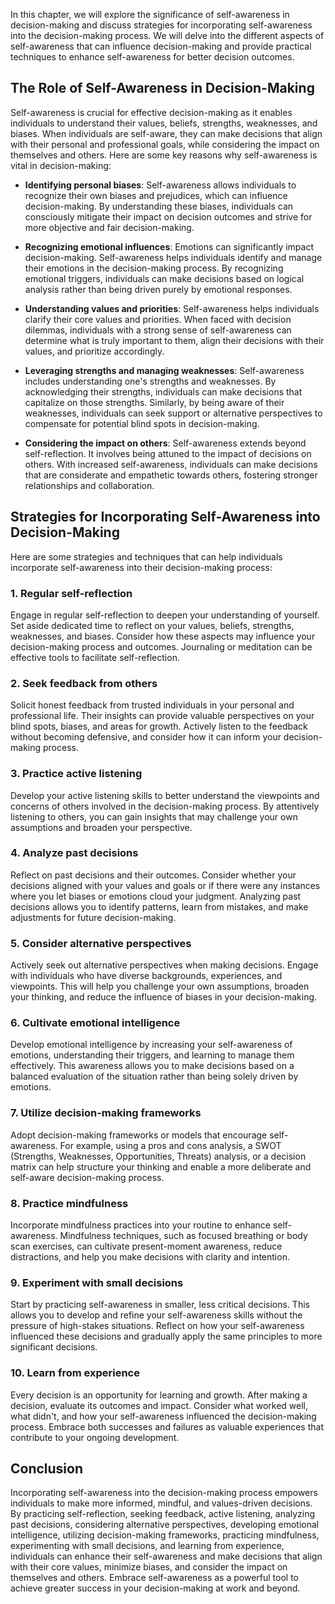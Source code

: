 
In this chapter, we will explore the significance of self-awareness in decision-making and discuss strategies for incorporating self-awareness into the decision-making process. We will delve into the different aspects of self-awareness that can influence decision-making and provide practical techniques to enhance self-awareness for better decision outcomes.

**The Role of Self-Awareness in Decision-Making**
-------------------------------------------------

Self-awareness is crucial for effective decision-making as it enables individuals to understand their values, beliefs, strengths, weaknesses, and biases. When individuals are self-aware, they can make decisions that align with their personal and professional goals, while considering the impact on themselves and others. Here are some key reasons why self-awareness is vital in decision-making:

* **Identifying personal biases**: Self-awareness allows individuals to recognize their own biases and prejudices, which can influence decision-making. By understanding these biases, individuals can consciously mitigate their impact on decision outcomes and strive for more objective and fair decision-making.

* **Recognizing emotional influences**: Emotions can significantly impact decision-making. Self-awareness helps individuals identify and manage their emotions in the decision-making process. By recognizing emotional triggers, individuals can make decisions based on logical analysis rather than being driven purely by emotional responses.

* **Understanding values and priorities**: Self-awareness helps individuals clarify their core values and priorities. When faced with decision dilemmas, individuals with a strong sense of self-awareness can determine what is truly important to them, align their decisions with their values, and prioritize accordingly.

* **Leveraging strengths and managing weaknesses**: Self-awareness includes understanding one's strengths and weaknesses. By acknowledging their strengths, individuals can make decisions that capitalize on those strengths. Similarly, by being aware of their weaknesses, individuals can seek support or alternative perspectives to compensate for potential blind spots in decision-making.

* **Considering the impact on others**: Self-awareness extends beyond self-reflection. It involves being attuned to the impact of decisions on others. With increased self-awareness, individuals can make decisions that are considerate and empathetic towards others, fostering stronger relationships and collaboration.

**Strategies for Incorporating Self-Awareness into Decision-Making**
--------------------------------------------------------------------

Here are some strategies and techniques that can help individuals incorporate self-awareness into their decision-making process:

### **1. Regular self-reflection**

Engage in regular self-reflection to deepen your understanding of yourself. Set aside dedicated time to reflect on your values, beliefs, strengths, weaknesses, and biases. Consider how these aspects may influence your decision-making process and outcomes. Journaling or meditation can be effective tools to facilitate self-reflection.

### **2. Seek feedback from others**

Solicit honest feedback from trusted individuals in your personal and professional life. Their insights can provide valuable perspectives on your blind spots, biases, and areas for growth. Actively listen to the feedback without becoming defensive, and consider how it can inform your decision-making process.

### **3. Practice active listening**

Develop your active listening skills to better understand the viewpoints and concerns of others involved in the decision-making process. By attentively listening to others, you can gain insights that may challenge your own assumptions and broaden your perspective.

### **4. Analyze past decisions**

Reflect on past decisions and their outcomes. Consider whether your decisions aligned with your values and goals or if there were any instances where you let biases or emotions cloud your judgment. Analyzing past decisions allows you to identify patterns, learn from mistakes, and make adjustments for future decision-making.

### **5. Consider alternative perspectives**

Actively seek out alternative perspectives when making decisions. Engage with individuals who have diverse backgrounds, experiences, and viewpoints. This will help you challenge your own assumptions, broaden your thinking, and reduce the influence of biases in your decision-making.

### **6. Cultivate emotional intelligence**

Develop emotional intelligence by increasing your self-awareness of emotions, understanding their triggers, and learning to manage them effectively. This awareness allows you to make decisions based on a balanced evaluation of the situation rather than being solely driven by emotions.

### **7. Utilize decision-making frameworks**

Adopt decision-making frameworks or models that encourage self-awareness. For example, using a pros and cons analysis, a SWOT (Strengths, Weaknesses, Opportunities, Threats) analysis, or a decision matrix can help structure your thinking and enable a more deliberate and self-aware decision-making process.

### **8. Practice mindfulness**

Incorporate mindfulness practices into your routine to enhance self-awareness. Mindfulness techniques, such as focused breathing or body scan exercises, can cultivate present-moment awareness, reduce distractions, and help you make decisions with clarity and intention.

### **9. Experiment with small decisions**

Start by practicing self-awareness in smaller, less critical decisions. This allows you to develop and refine your self-awareness skills without the pressure of high-stakes situations. Reflect on how your self-awareness influenced these decisions and gradually apply the same principles to more significant decisions.

### **10. Learn from experience**

Every decision is an opportunity for learning and growth. After making a decision, evaluate its outcomes and impact. Consider what worked well, what didn't, and how your self-awareness influenced the decision-making process. Embrace both successes and failures as valuable experiences that contribute to your ongoing development.

Conclusion
----------

Incorporating self-awareness into the decision-making process empowers individuals to make more informed, mindful, and values-driven decisions. By practicing self-reflection, seeking feedback, active listening, analyzing past decisions, considering alternative perspectives, developing emotional intelligence, utilizing decision-making frameworks, practicing mindfulness, experimenting with small decisions, and learning from experience, individuals can enhance their self-awareness and make decisions that align with their core values, minimize biases, and consider the impact on themselves and others. Embrace self-awareness as a powerful tool to achieve greater success in your decision-making at work and beyond.
